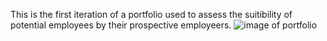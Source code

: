 This is the first iteration of a portfolio used to assess the suitibility of potential employees by their prospective employeers.
![image of portfolio](./assets/images/portfolio-pic-1.)
